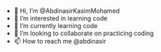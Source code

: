 - 👋 Hi, I’m @AbdinasirKasimMohamed
- 👀 I’m interested in learning code
- 🌱 I’m currently learning code
- 💞️ I’m looking to collaborate on practicing coding
- 📫 How to reach me @abdinasir

<!---
abdinasirkasin/abdinasirkasin is a ✨ special ✨ repository because its `README.md` (this file) appears on your GitHub profile.
You can click the Preview link to take a look at your changes.
--->
